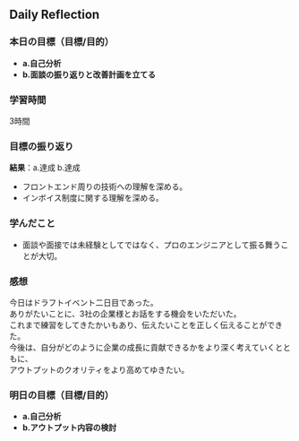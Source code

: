 ## Daily Reflection

### 本日の目標（目標/目的）
- **a.自己分析**
- **b.面談の振り返りと改善計画を立てる**  

### 学習時間
3時間

### 目標の振り返り
**結果**：a.達成 b.達成

- フロントエンド周りの技術への理解を深める。
- インボイス制度に関する理解を深める。

### 学んだこと

- 面談や面接では未経験としてではなく、プロのエンジニアとして振る舞うことが大切。

### 感想
今日はドラフトイベント二日目であった。  
ありがたいことに、3社の企業様とお話をする機会をいただいた。  
これまで練習をしてきたかいもあり、伝えたいことを正しく伝えることができた。  
今後は、自分がどのように企業の成長に貢献できるかをより深く考えていくとともに、  
アウトプットのクオリティをより高めてゆきたい。  

### 明日の目標（目標/目的）
- **a.自己分析**
- **b.アウトプット内容の検討**
